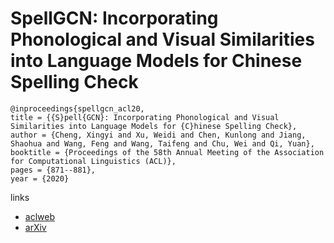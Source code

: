 # SpellGCN: Incorporating Phonological and Visual Similarities into Language Models for Chinese Spelling Check

```
@inproceedings{spellgcn_acl20,
title = {{S}pell{GCN}: Incorporating Phonological and Visual Similarities into Language Models for {C}hinese Spelling Check},
author = {Cheng, Xingyi and Xu, Weidi and Chen, Kunlong and Jiang, Shaohua and Wang, Feng and Wang, Taifeng and Chu, Wei and Qi, Yuan},
booktitle = {Proceedings of the 58th Annual Meeting of the Association for Computational Linguistics (ACL)},
pages = {871--881},
year = {2020}
```

links
- [aclweb](https://www.aclweb.org/anthology/2020.acl-main.81/)
- [arXiv](https://arxiv.org/abs/2004.14166)
